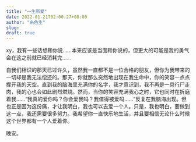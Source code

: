 ```yaml
---
title: "一生所爱"
date: 2022-01-21T02:00:27+08:00
author: "糸色生"
slug: 
draft: true
---
```



xy，我有一些话想和你说……本来应该是当面和你说的，但更大的可能是我的勇气会在这之前就已经消耗完……

自我们相识的那天已过许久，虽然我一直都不是一位合格的朋友，但你为我带来的一切却是我无法偿还的。那天，你就那么突然地出现在我生命中，你的笑容一点点撑开我的天空。直到我的脑海里充满你的名字，我才意识到，我不再是一具行尸走肉，我的心也会如此剧烈燃烧。然而，当你的笑容充满我心之时，它也同时在折磨着我……“我真的爱你吗？你会爱我吗？我值得被爱吗……“反复在我脑海出现。但也正是因为这份痛，才让我明白，我也可以去爱一个人。只是，我也明白，要做到这一点，我还需要很多努力。我希望你一直快乐地生活，并且要相信无论什么时候这个世界都有一个人爱着你。

晚安。

